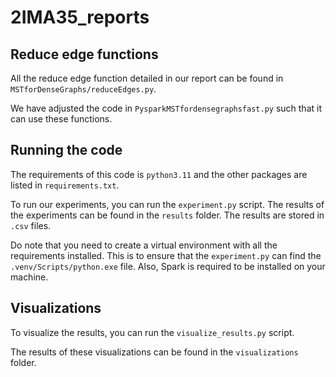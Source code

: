 # 2IMA35_reports

## Reduce edge functions
All the reduce edge function detailed in our report can be found in `MSTforDenseGraphs/reduceEdges.py`.

We have adjusted the code in `PysparkMSTfordensegraphsfast.py` such that it can use these functions.

## Running the code
The requirements of this code is `python3.11` and the other packages are listed in `requirements.txt`.

To run our experiments, you can run the `experiment.py` script.
The results of the experiments can be found in the `results` folder. The results are stored in `.csv` files.

Do note that you need to create a virtual environment with all the requirements installed. This is to ensure that 
the `experiment.py` can find the `.venv/Scripts/python.exe` file. Also, Spark is required to be installed on your machine.

## Visualizations
To visualize the results, you can run the `visualize_results.py` script.

The results of these visualizations can be found in the `visualizations` folder.
